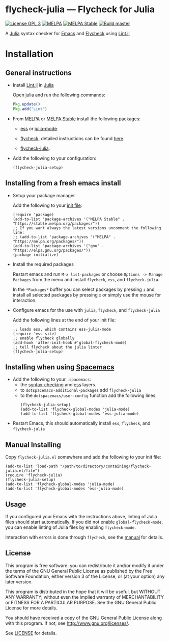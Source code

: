 flycheck-julia — Flycheck for Julia
===================================

[![License GPL 3][badge-license]][license]
[![MELPA](https://melpa.org/packages/flycheck-julia-badge.svg)](https://melpa.org/#/flycheck-julia)
[![MELPA Stable](https://stable.melpa.org/packages/flycheck-julia-badge.svg)](https://stable.melpa.org/#/flycheck-julia)
[![Build master](https://api.travis-ci.org/gdkrmr/flycheck-julia.svg?branch=master)](https://travis-ci.org/gdkrmr/flycheck-julia)

A [Julia][] syntax checker for [Emacs][] and [Flycheck][] using [Lint.jl][]

Installation
=====

General instructions
-----

- Install [Lint.jl][] in [Julia][]

  Open julia and run the following commands:
  ```julia
  Pkg.update()
  Pkg.add("Lint")
  ```

- From [MELPA][] or [MELPA Stable][] install the following packages:

  - [ess][] or [julia-mode][].

  - [flycheck][], detailed instructions can be
    found [here](http://www.flycheck.org/en/latest/user/installation.html).

  - [flycheck-julia][].

- Add the following to your configuration:
  ```elisp
  (flycheck-julia-setup)
  ```

Installing from a fresh emacs install
-----

- Setup your package manager

  Add the following to
  your
  [init file](http://www.flycheck.org/en/latest/glossary.html#term-init-file):

  ```elisp
  (require 'package)
  (add-to-list 'package-archives '("MELPA Stable" . "https://stable.melpa.org/packages/"))
  ;; If you want always the latest versions uncomment the following line:
  ;; (add-to-list 'package-archives '("MELPA" . "https://melpa.org/packages/"))
  (add-to-list 'package-archives '("gnu" . "https://elpa.gnu.org/packages/"))
  (package-initialize)
  ```

- Install the required packages

  Restart emacs and run `M-x list-packages` or choose `Options -> Manage
  Packages` from the menu and install `flycheck`, `ess`, and `flycheck-julia`.

  In the `*Packages*` buffer you can select packages by pressing `i` and install
  all selected packages by pressing `x` or simply use the mouse for interaction.

- Configure emacs for the use with `julia`, `flycheck`, and `flycheck-julia`

  Add the following lines at the end of your init file:

  ```elisp
  ;; loads ess, which contains ess-julia-mode
  (require 'ess-site)
  ;; enable flycheck globally
  (add-hook 'after-init-hook #'global-flycheck-mode)
  ;; tell flycheck about the julia linter
  (flycheck-julia-setup)
  ```

Installing when using [Spacemacs][]
-----

- Add the following to your `.spacemacs`:
  - the [syntax-checking][] and [ess][] layers.
  - to `dotspacemacs-additional-packages` add `flycheck-julia`
  - to the `dotspacemacs/user-config` function add the following lines:
    ```elisp
    (flycheck-julia-setup)
    (add-to-list 'flycheck-global-modes 'julia-mode)
    (add-to-list 'flycheck-global-modes 'ess-julia-mode)
    ```
- Restart Emacs, this should automatically install `ess`, `flycheck`, and `flycheck-julia`

Manual Installing
------

Copy `flycheck-julia.el` somewhere and add the following to your init file:
```elisp
(add-to-list 'load-path "/path/to/directory/containing/flycheck-julia.el/file")
(require 'flycheck-julia)
(flycheck-julia-setup)
(add-to-list 'flycheck-global-modes 'julia-mode)
(add-to-list 'flycheck-global-modes 'ess-julia-mode)
```

Usage
-----

If you configured your Emacs with the instructions above, linting
of Julia files should start automatically. If you did not enable
`global-flycheck-mode`, you can enable linting of Julia files by enabling
`flycheck-mode`.

Interaction with errors is done through `flycheck`, see
the [manual](http://www.flycheck.org/en/latest/user/quickstart.html) for
details.

License
-------

This program is free software: you can redistribute it and/or modify it under
the terms of the GNU General Public License as published by the Free Software
Foundation, either version 3 of the License, or (at your option) any later
version.

This program is distributed in the hope that it will be useful, but WITHOUT ANY
WARRANTY; without even the implied warranty of MERCHANTABILITY or FITNESS FOR A
PARTICULAR PURPOSE.  See the GNU General Public License for more details.

You should have received a copy of the GNU General Public License along with
this program.  If not, see http://www.gnu.org/licenses/.

See [LICENSE][] for details.

[Spacemacs]: https://spacemacs.org
[Emacs]: https://www.gnu.org/software/emacs/
[flycheck-julia]: https://github.com/gdkrmr/flycheck-julia
[Julia]: https://julialang.org
[badge-license]: https://img.shields.io/badge/license-GPL_3-green.svg?dummy
[LICENSE]: https://github.com/gdkrmr/flycheck-julia/blob/master/LICENSE
[Flycheck]: http://www.flycheck.org
[Lint.jl]: https://github.com/tonyhffong/Lint.jl
[MELPA]: https://melpa.org
[MELPA Stable]: https://stable.melpa.org
[ess]: http://ess.r-project.org/Manual/ess.html#Installation
[julia-mode]: https://github.com/JuliaEditorSupport/julia-emacs/blob/master/julia-mode.el
[syntax-checking]: http://spacemacs.org/layers/+checkers/syntax-checking/README.html
[ess]: http://spacemacs.org/layers/+lang/ess/README.html

